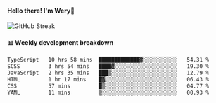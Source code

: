 #### Hello there! I'm Wery👋


![GitHub Streak](https://github-readme-streak-stats.herokuapp.com/?user=weryzebra-yue&theme=swift&hide_border=false&include_all_commits=true)



#### 📊 Weekly development breakdown
<!--START_SECTION:waka-->

```txt
TypeScript   10 hrs 58 mins  █████████████▓░░░░░░░░░░░   54.31 %
SCSS         3 hrs 54 mins   ████▓░░░░░░░░░░░░░░░░░░░░   19.30 %
JavaScript   2 hrs 35 mins   ███▒░░░░░░░░░░░░░░░░░░░░░   12.79 %
HTML         1 hr 17 mins    █▓░░░░░░░░░░░░░░░░░░░░░░░   06.43 %
CSS          57 mins         █▒░░░░░░░░░░░░░░░░░░░░░░░   04.77 %
YAML         11 mins         ▒░░░░░░░░░░░░░░░░░░░░░░░░   00.93 %
```

<!--END_SECTION:waka-->
